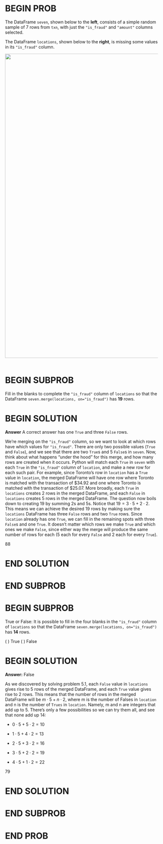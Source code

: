 # BEGIN PROB

The DataFrame `seven`, shown below to the **left**, consists of a simple
random sample of 7 rows from `txn`, with just the `"is_fraud"` and
`"amount"` columns selected.

The DataFrame `locations`, shown below to the **right**, is missing some
values in its `"is_fraud"` column.

<center><img src='../assets/images/fa23-final/final-merge.png' width=1000></center>
<br>

# BEGIN SUBPROB

Fill in the blanks to complete the `"is_fraud"` column of
`locations` so that the DataFrame
`seven.merge(locations, on="is_fraud")` has **19** rows.

# BEGIN SOLUTION
**Answer** A correct answer has one `True` and three `False` rows.

We’re merging on the `"is_fraud"` column, so we want to look at which rows have which values for `"is_fraud"`. There are only two possible values (`True` and `False`), and we see that there are two `True`s and 5 `False`s in `seven`. Now, think about what happens “under the hood” for this merge, and how many rows are created when it occurs. Python will match each `True` in `seven` with each `True` in the `"is_fraud"` column of `location`, and make a new row for each such pair. For example, since Toronto’s row in `location` has a `True` value in `location`, the merged DataFrame will have one row where Toronto is matched with the transaction of $34.92 and one where Toronto is matched with the transaction of $25.07. More broadly, each `True` in `locations` creates 2 rows in the merged DataFrame, and each `False` in `locations` creates 5 rows in the merged DataFrame. The question now boils down to creating 19 by summing 2s and 5s. Notice that $19 = 3\cdot5+2\cdot2$. This means we can achieve the desired 19 rows by making sure the `locations` DataFrame has three `False` rows and two `True` rows. Since `location` already has one `True`, we can fill in the remaining spots with three `False`s and one `True`. It doesn’t matter which rows we make `True` and which ones we make `False`, since either way the merge will produce the same number of rows for each (5 each for every `False` and 2 each for every `True`).

<average>88</average>


# END SOLUTION

# END SUBPROB

# BEGIN SUBPROB

True or False: It is possible to fill in the four blanks in the
`"is_fraud"` column of `locations` so that the DataFrame
`seven.merge(locations, on="is_fraud")` has **14** rows.

( ) True 
( ) False

# BEGIN SOLUTION
**Answer:** False

As we discovered by solving problem 5.1, each `False` value in `locations` gives rise to 5 rows of the merged DataFrame, and each `True` value gives rise to 2 rows. This means that the number of rows in the merged DataFrame will be $m\cdot5 + n\cdot2$, where m is the number of Falses in `location` and n is the number of `Trues` in `location`. Namely, m and n are integers that add up to 5. There’s only a few possibilities so we can try them all, and see that none add up 14:

- $0\cdot5 + 5\cdot2 = 10$

- $1\cdot5 + 4\cdot2 = 13$

- $2\cdot5 + 3\cdot2 = 16$

- $3\cdot5 + 2\cdot2 = 19$

- $4\cdot5 + 1\cdot2 = 22$

<average>79</average>


# END SOLUTION

# END SUBPROB

# END PROB